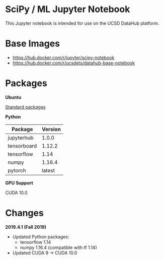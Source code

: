 # SciPy / ML Jupyter Notebook

This Jupyter notebook is intended for use on the UCSD DataHub platform.

# Base Images

* https://hub.docker.com/r/jupyter/scipy-notebook
* https://hub.docker.com/r/ucsdets/datahub-base-notebook

# Packages

**Ubuntu**

[Standard packages](https://hub.docker.com/r/ucsdets/datahub-base-notebook)

**Python**

| Package     | Version |
| ----------- | ------- |
| jupyterhub  | 1.0.0   |
| tensorboard | 1.12.2  |
| tensorflow  | 1.14    |
| numpy       | 1.16.4  |
| pytorch     | latest  |

**GPU Support**

CUDA 10.0

# Changes

**2019.4.1 (Fall 2019)**

* Updated Python packages:
  * tensorflow 1.14
  * numpy 1.16.4 (compatible with tf 1.14)
* Updated CUDA 9 -> CUDA 10.0
